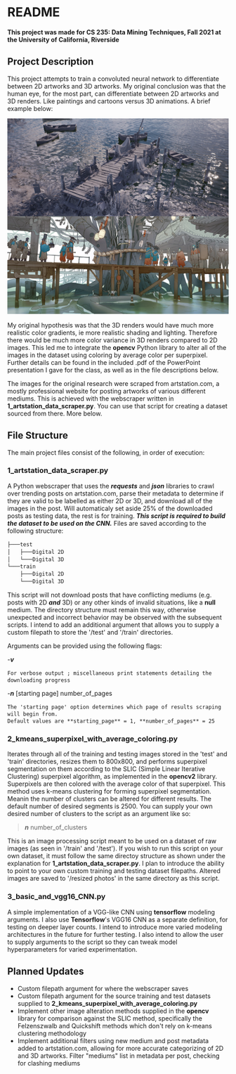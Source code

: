# README 
#### This project was made for CS 235: Data Mining Techniques, Fall 2021 at the University of California, Riverside



## Project Description
This project attempts to train a convoluted neural network to differentiate between 2D artworks and 3D artworks. My original conclusion was that the human eye, for the most part, can differentiate between 2D artworks and 3D renders. Like paintings and cartoons versus 3D animations. A brief example below:

![It might be considered cheating if you're familiar with these two works, but the point should still be obvious](/assets/comparison.png)

My original hypothesis was that the 3D renders would have much more realistic color gradients, ie more realistic shading and lighting. Therefore there would be much more color variance in 3D renders compared to 2D images. This led me to integrate the **opencv** Python library to alter all of the images in the dataset using coloring by average color per superpixel. Further details can be found in the included .pdf of the PowerPoint presentation I gave for the class, as well as in the file descriptions below. 

The images for the original research were scraped from artstation.com, a mostly professional website for posting artworks of various different mediums. This is achieved with the webscraper written in **1_artstation_data_scraper.py**. You can use that script for creating a dataset sourced from there. More below.

## File Structure 

The main project files consist of the following, in order of execution:

### 1_artstation_data_scraper.py

A Python webscraper that uses the ***requests*** and ***json*** libraries to crawl over trending posts on artstation.com, parse their metadata to determine if they are valid to be labelled as either 2D or 3D, and download all of the images in the post. Will automaticaly set aside 25% of the downloaded posts as testing data, the rest is for training. ***This script is required to build the dataset to be used on the CNN.*** Files are saved according to the following structure: 

```bash
├───test
│   ├───Digital 2D
│   └───Digital 3D
└───train
    ├───Digital 2D
    └───Digital 3D
```

This script will not download posts that have conflicting mediums (e.g. posts with 2D ***and*** 3D) or any other kinds of invalid situations, like a **null** medium. The directory structure must remain this way, otherwise unexpected and incorrect behavior may be observed with the subsequent scripts. I intend to add an additional argument that allows you to supply a custom filepath to store the '/test' and '/train' directories.

Arguments can be provided using the following flags: 

-***v*** 

	For verbose output ; miscellaneous print statements detailing the downloading progress

-***n*** [starting page] number_of_pages 	

	The 'starting page' option determines which page of results scraping will begin from. 
	Default values are **starting_page** = 1, **number_of_pages** = 25
	

### 2_kmeans_superpixel_with_average_coloring.py	
Iterates through all of the training and testing images stored in the 'test' and 'train' directories, resizes them to 800x800, and performs superpixel segmentation on them according to the SLIC (Simple Linear Iterative Clustering) superpixel algorithm, as implemented in the **opencv2** library. Superpixels are then colored with the average color of that superpixel. This method uses k-means clustering for forming superpixel segmentation. Meanin the number of clusters can be altered for different results. The default number of desired segments is 2500. You can supply your own desired number of clusters to the script as an argument like so:

> ***n*** number_of_clusters

This is an image processing script meant to be used on a dataset of raw images (as seen in '/train' and '/test'). If you wish to run this script on your own dataset, it must follow the same directoy structure as shown under the explanation for **1_artstation_data_scraper.py**. I plan to introduce the ability to point to your own custom training and testing dataset filepaths. Altered images are saved to '/resized photos' in the same directory as this script. 



### 3_basic_and_vgg16_CNN.py		
A simple implementation of a VGG-like CNN using **tensorflow** modeling arguments. I also use **Tensorflow**'s VGG16 CNN as a separate definition, for testing on deeper layer counts. I intend to introduce more varied modeling architectures in the future for further testing. I also intend to allow the user to supply arguments to the script so they can tweak model hyperparameters for varied experimentation. 


## Planned Updates
- Custom filepath argument for where the webscraper saves
- Custom filepath argument for the source training and test datasets supplied to **2_kmeans_superpixel_with_average_coloring.py**
- Implement other image alteration methods supplied in the **opencv** library for comparison against the SLIC method, specifically the Felzenszwalb and Quickshift methods which don't rely on k-means clustering methodology
- Implement additional filters using new medium and post metadata added to artstation.com, allowing for more accurate categorizing of 2D and 3D artworks. Filter "mediums" list in metadata per post, checking for clashing mediums
